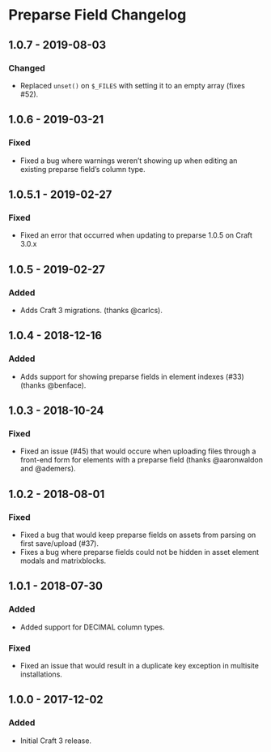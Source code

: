 # Preparse Field Changelog

## 1.0.7 - 2019-08-03
### Changed
- Replaced `unset()` on `$_FILES` with setting it to an empty array (fixes #52).

## 1.0.6 - 2019-03-21
### Fixed
- Fixed a bug where warnings weren’t showing up when editing an existing preparse field’s column type.

## 1.0.5.1 - 2019-02-27
### Fixed
- Fixed an error that occurred when updating to preparse 1.0.5 on Craft 3.0.x

## 1.0.5 - 2019-02-27
### Added
- Adds Craft 3 migrations. (thanks @carlcs). 

## 1.0.4 - 2018-12-16
### Added
- Adds support for showing preparse fields in element indexes (#33) (thanks @benface). 

## 1.0.3 - 2018-10-24
### Fixed
- Fixed an issue (#45) that would occure when uploading files through a front-end form for elements with a preparse field (thanks @aaronwaldon and @ademers). 

## 1.0.2 - 2018-08-01
### Fixed
- Fixed a bug that would keep preparse fields on assets from parsing on first save/upload (#37). 
- Fixes a bug where preparse fields could not be hidden in asset element modals and matrixblocks.

## 1.0.1 - 2018-07-30
### Added
- Added support for DECIMAL column types.

### Fixed
- Fixed an issue that would result in a duplicate key exception in multisite installations. 

## 1.0.0 - 2017-12-02
### Added
- Initial Craft 3 release.
